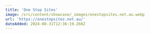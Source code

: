 ```yaml
---
title: 'One Stop Sites'
image: /src/content/showcase/_images/onestopsites.net.au.webp
url: 'https://onestopsites.net.au/'
dateAdded: 2024-08-31T12:36:19.266Z
---
```


